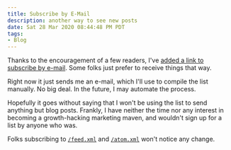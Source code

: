 ```yaml
---
title: Subscribe by E-Mail
description: another way to see new posts
date: Sat 28 Mar 2020 08:44:48 PM PDT
tags:
- Blog
---
```


Thanks to the encouragement of a few readers, I've [added a link to subscribe by e-mail]({{site.email_subscribe_url}}).  Some folks just prefer to receive things that way.

Right now it just sends me an e-mail, which I'll use to compile the list manually.  No big deal.  In the future, I may automate the process.

Hopefully it goes without saying that I won't be using the list to send anything but blog posts.  Frankly, I have neither the time nor any interest in becoming a growth-hacking marketing maven, and wouldn't sign up for a list by anyone who was.

Folks subscribing to [`/feed.xml`](/feed.xml) and [`/atom.xml`](/atom.xml) won't notice any change.
